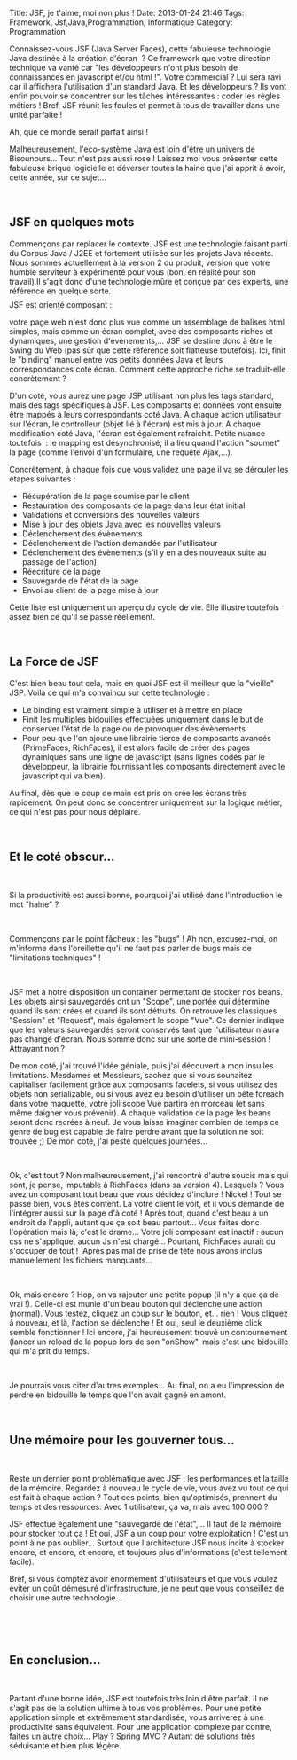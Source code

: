 Title: JSF, je t'aime, moi non plus !
Date: 2013-01-24 21:46
Tags:  Framework, Jsf,Java,Programmation, Informatique
Category: Programmation

Connaissez-vous JSF (Java Server Faces), cette fabuleuse technologie Java
destinée à la création d'écran  ? Ce framework que votre direction
technique va vanté car "les développeurs n'ont plus besoin de connaissances en
javascript et/ou html !". Votre commercial ? Lui sera ravi car il affichera
l'utilisation d'un standard Java. Et les développeurs ? Ils vont enfin pouvoir
se concentrer sur les tâches intéressantes : coder les règles métiers !
Bref, JSF réunit les foules et permet à tous de travailler dans une unité
parfaite !

Ah, que ce monde serait parfait ainsi !

Malheureusement, l'eco-système Java est loin d'être un univers de
Bisounours... Tout n'est pas aussi rose ! Laissez moi vous présenter cette
fabuleuse brique logicielle et déverser toutes la haine que j'ai apprit à
avoir, cette année, sur ce sujet...

 

<h2>     JSF en quelques mots</h2>

Commençons par replacer le contexte. JSF est une technologie faisant parti du
Corpus Java / J2EE et fortement utilisée sur les projets Java récents. Nous
sommes actuellement à la version 2 du produit, version que votre humble
serviteur à expérimenté pour vous (bon, en réalité pour son travail).Il
s'agit donc d'une technologie mûre et conçue par des experts, une référence
en quelque sorte.

<style type="text/css"> <!--             @page { margin: 2cm }
P { margin-bottom: 0.21cm }     -->     </style> JSF est orienté composant :
votre page web n'est donc plus vue comme un assemblage de balises html simples,
mais comme un écran complet, avec des composants riches et dynamiques, une
gestion d'évènements,... JSF se destine donc à être le Swing du Web (pas
sûr que cette référence soit flatteuse toutefois). Ici, finit le "binding"
manuel entre vos petits données Java et leurs correspondances coté écran.
Comment cette approche riche se traduit-elle concrètement ?

D'un coté, vous aurez une page JSP utilisant non plus les tags standard, mais
des tags spécifiques à JSF. Les composants et données vont ensuite être
mappés à leurs correspondants coté Java. A chaque action utilisateur sur
l'écran, le controlleur (objet lié à l'écran) est mis à jour. A chaque
modification coté Java, l'écran est également rafraichit. Petite nuance
toutefois  : le mapping est désynchronisé, il a lieu quand l'action "soumet"
la page (comme l'envoi d'un formulaire, une requête Ajax,...).

Concrètement, à chaque fois que vous validez une page il va se dérouler les
étapes suivantes :



*    Récupération de la page soumise par le client
*    Restauration des composants de la page dans leur état initial
*    Validations et conversions des nouvelles valeurs
*    Mise à jour des objets Java avec les nouvelles valeurs
*    Déclenchement des évènements
*    Déclenchement de l'action demandée par l'utilisateur
*    Déclenchement des évènements (s'il y en a des nouveaux suite au passage de
l'action)
*    Réecriture de la page
*    Sauvegarde de l'état de la page
*    Envoi au client de la page mise à jour

Cette liste est uniquement un aperçu du cycle de vie. Elle illustre toutefois
assez bien ce qu'il se passe réellement.

 

<h2>     La Force de JSF</h2>

C'est bien beau tout cela, mais en quoi JSF est-il meilleur que la "vieille"
JSP. Voilà ce qui m'a convaincu sur cette technologie :



*    Le binding est vraiment simple à utiliser et à mettre en place
*    Finit les multiples bidouilles effectuées uniquement dans le but de conserver
l'état de la page ou de provoquer des évènements
*    Pour peu que l'on ajoute une librairie tierce de composants avancés
(PrimeFaces, RichFaces), il est alors facile de créer des pages dynamiques sans
une ligne de javascript (sans lignes codés par le développeur, la librairie
fournissant les composants directement avec le javascript qui va bien).

Au final, dès que le coup de main est pris on crée les écrans très
rapidement. On peut donc se concentrer uniquement sur la logique métier, ce qui
n'est pas pour nous déplaire.

 

<h2>     Et le coté obscur...</h2>

 

Si la productivité est aussi bonne, pourquoi j'ai utilisé dans l'introduction
le mot "haine" ?

 

Commençons par le point fâcheux : les "bugs" ! Ah non, excusez-moi, on
m'informe dans l'oreillette qu'il ne faut pas parler de bugs mais de
"limitations techniques" !

 

JSF met à notre disposition un container permettant de stocker nos beans. Les
objets ainsi sauvegardés ont un "Scope", une portée qui détermine quand ils
sont crées et quand ils sont détruits. On retrouve les classiques "Session" et
"Request", mais également le scope "Vue". Ce dernier indique que les valeurs
sauvegardés seront conservés tant que l'utilisateur n'aura pas changé
d'écran. Nous somme donc sur une sorte de mini-session ! Attrayant non ?

De mon coté, j'ai trouvé l'idée géniale, puis j'ai découvert à mon insu
les limitations. Mesdames et Messieurs, sachez que si vous souhaitez capitaliser
facilement grâce aux composants facelets, si vous utilisez des objets non
serializable, ou si vous avez eu besoin d'utiliser un bête foreach dans votre
maquette, votre joli scope Vue partira en morceau (et sans même daigner vous
prévenir). A chaque validation de la page les beans seront donc recrées à
neuf. Je vous laisse imaginer combien de temps ce genre de bug est capable de
faire perdre avant que la solution ne soit trouvée ;) De mon coté, j'ai pesté
quelques journées...

 

Ok, c'est tout ? Non malheureusement, j'ai rencontré d'autre soucis mais qui
sont, je pense, imputable à RichFaces (dans sa version 4). Lesquels ? Vous avez
un composant tout beau que vous décidez d'inclure ! Nickel ! Tout se passe
bien, vous êtes content. Là votre client le voit, et il vous demande de
l'intégrer aussi sur la page d'à coté ! Après tout, quand c'est beau à un
endroit de l'appli, autant que ça soit beau partout... Vous faites donc
l'opération mais là, c'est le drame... Votre joli composant est inactif :
aucun css ne s'applique, aucun Js n'est chargé... Pourtant, RichFaces aurait du
s'occuper de tout !  <style type="text/css"> <!--             @page {
margin: 2cm }           P { margin-bottom: 0.21cm }     -->     </style> Après
pas mal de prise de tête nous avons inclus manuellement les fichiers
manquants...

 

Ok, mais encore ? Hop, on va rajouter une petite popup (il n'y a que ça de vrai
!). Celle-ci est munie d'un beau bouton qui déclenche une action (normal). Vous
testez, cliquez un coup sur le bouton, et... rien ! Vous cliquez à nouveau, et
là, l'action se déclenche ! Et oui, seul le deuxième click semble fonctionner
! Ici encore, j'ai heureusement trouvé un contournement (lancer un reload de la
popup lors de son "onShow", mais c'est une bidouille qui m'a prit du temps.

 

Je pourrais vous citer d'autres exemples... Au final, on a eu l'impression de
perdre en bidouille le temps que l'on avait gagné en amont.

 

<h2>     Une mémoire pour les gouverner tous...</h2>

 

Reste un dernier point problématique avec JSF : les performances et la taille
de la mémoire. Regardez à nouveau le cycle de vie, vous avez vu tout ce qui
est fait à chaque action ? Tout ces points, bien qu'optimisés, prennent du
temps et des ressources. Avec 1 utilisateur, ça va, mais avec 100 000 ?

JSF effectue également une "sauvegarde de l'état",... Il faut de la mémoire
pour stocker tout ça ! Et oui, JSF a un coup pour votre exploitation ! C'est un
point à ne pas oublier... Surtout que l'architecture JSF nous incite à stocker
encore, et encore, et encore, et toujours plus d'informations (c'est tellement
facile).

Bref, si vous comptez avoir énormément d'utilisateurs et que vous voulez
éviter un coût démesuré d'infrastructure, je ne peut que vous conseillez de
choisir une autre technologie...

 

 

<h2>     En conclusion...</h2>

 

Partant d'une bonne idée, JSF est toutefois très loin d'être parfait. Il ne
s'agit pas de la solution ultime à tous vos problèmes. Pour une petite
application simple et extrêmement standardisée, vous arriverez à une
productivité sans équivalent. Pour une application complexe par contre, faites
un autre choix... Play ? Spring MVC ? Autant de solutions très séduisante et
bien plus légère.


